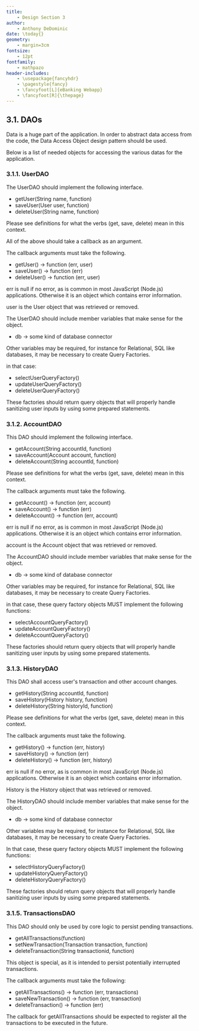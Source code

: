 ```yaml
---
title: 
	- Design Section 3
author:
	- Anthony DeDominic
date: \today{}
geometry: 
	- margin=3cm
fontsize: 
	- 12pt
fontfamily: 
	- mathpazo
header-includes:
	- \usepackage{fancyhdr}
	- \pagestyle{fancy}
	- \fancyfoot[L]{eBanking Webapp}
	- \fancyfoot[R]{\thepage}
---
```


3.1. DAOs
---------

Data is a huge part of the application.
In order to abstract data access from the code, the Data Access Object design pattern should be used.

Below is a list of needed objects for accessing the various datas for the application.

### 3.1.1. UserDAO

The UserDAO should implement the following interface.

  * getUser(String name, function)
  * saveUser(User user, function)
  * deleteUser(String name, function)

Please see definitions for what the verbs (get, save, delete) mean in this context.

All of the above should take a callback as an argument.

The callback arguments must take the following.

  * getUser() -> function (err, user)
  * saveUser() -> function (err)
  * deleteUser() -> function (err, user)

err is null if no error, as is common in most JavaScript (Node.js) applications.
Otherwise it is an object which contains error information.

user is the User object that was retrieved or removed.

The UserDAO should include member variables that make sense for the object.

  * db -> some kind of database connector

Other variables may be required, for instance for Relational, SQL like databases, it may be necessary to create Query Factories.

in that case:

  * selectUserQueryFactory()
  * updateUserQueryFactory()
  * deleteUserQueryFactory()

These factories should return query objects that will properly handle sanitizing user inputs by using some prepared statements.

### 3.1.2. AccountDAO

This DAO should implement the following interface.

  * getAccount(String accountId, function)
  * saveAccount(Account account, function)
  * deleteAccount(String accountId, function)

Please see definitions for what the verbs (get, save, delete) mean in this context.

The callback arguments must take the following.

  * getAccount() -> function (err, account)
  * saveAccount() -> function (err)
  * deleteAccount() -> function (err, account)

err is null if no error, as is common in most JavaScript (Node.js) applications.
Otherwise it is an object which contains error information.

account is the Account object that was retrieved or removed.

The AccountDAO should include member variables that make sense for the object.

  * db -> some kind of database connector

Other variables may be required, for instance for Relational, SQL like databases, it may be necessary to create Query Factories.

in that case, these query factory objects MUST implement the following functions:

  * selectAccountQueryFactory()
  * updateAccountQueryFactory()
  * deleteAccountQueryFactory()

These factories should return query objects that will properly handle sanitizing user inputs by using some prepared statements.

### 3.1.3. HistoryDAO

This DAO shall access user's transaction and other account changes.

  * getHistory(String accountId, function)
  * saveHistory(History history, function)
  * deleteHistory(String historyId, function)

Please see definitions for what the verbs (get, save, delete) mean in this context.

The callback arguments must take the following.

  * getHistory() -> function (err, history)
  * saveHistory() -> function (err)
  * deleteHistory() -> function (err, history)

err is null if no error, as is common in most JavaScript (Node.js) applications.
Otherwise it is an object which contains error information.

History is the History object that was retrieved or removed.

The HistoryDAO should include member variables that make sense for the object.

  * db -> some kind of database connector

Other variables may be required, for instance for Relational, SQL like databases, it may be necessary to create Query Factories.

In that case, these query factory objects MUST implement the following functions:

  * selectHistoryQueryFactory()
  * updateHistoryQueryFactory()
  * deleteHistoryQueryFactory()

These factories should return query objects that will properly handle sanitizing user inputs by using some prepared statements.

### 3.1.5. TransactionsDAO

This DAO should only be used by core logic to persist pending transactions.

  * getAllTransactions(function)
  * setNewTransaction(Transaction transaction, function)
  * deleteTransaction(String transactionid, function)

This object is special, as it is intended to persist potentially interrupted transactions.

The callback arguments must take the following:

  * getAllTransactions() -> function (err, transactions)
  * saveNewTransaction() -> function (err, transaction)
  * deleteTransaction() -> function (err)

The callback for getAllTransactions should be expected to register all the transactions to be executed in the future.

